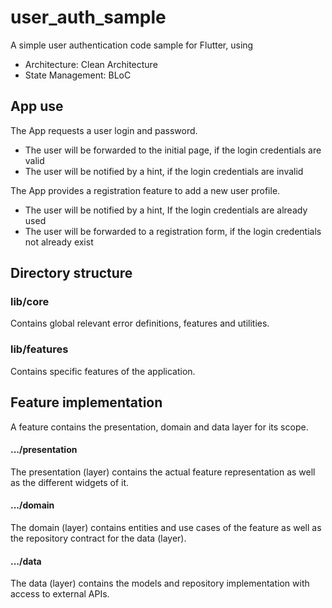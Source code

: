 # user_auth_sample

A simple user authentication code sample for Flutter, using
* Architecture: Clean Architecture
* State Management: BLoC

## App use

The App requests a user login and password.
* The user will be forwarded to the initial page, if the login credentials are valid
* The user will be notified by a hint, if the login credentials are invalid

The App provides a registration feature to add a new user profile.
* The user will be notified by a hint, If the login credentials are already used
* The user will be forwarded to a registration form, if the login credentials not already exist

## Directory structure

### lib/core

Contains global relevant error definitions, features and utilities. 

### lib/features

Contains specific features of the application.

## Feature implementation

A feature contains the presentation, domain and data layer for its scope.

#### .../presentation

The presentation (layer) contains the actual feature representation as well as the different widgets of it.

#### .../domain

The domain (layer) contains entities and use cases of the feature as well as the repository contract for the data (layer).

#### .../data

The data (layer) contains the models and repository implementation with access to external APIs.
